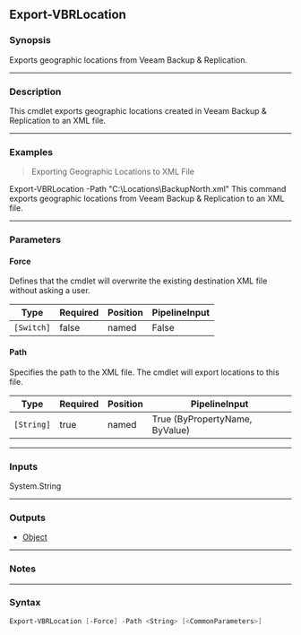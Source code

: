 Export-VBRLocation
------------------

### Synopsis
Exports geographic locations from Veeam Backup & Replication.

---

### Description

This cmdlet exports geographic locations created in Veeam Backup & Replication to an XML file.

---

### Examples
> Exporting Geographic Locations to XML File

Export-VBRLocation -Path "C:\Locations\BackupNorth.xml"
This command exports geographic locations from Veeam Backup & Replication to an XML file.

---

### Parameters
#### **Force**
Defines that the cmdlet will overwrite the existing destination XML file without asking a user.

|Type      |Required|Position|PipelineInput|
|----------|--------|--------|-------------|
|`[Switch]`|false   |named   |False        |

#### **Path**
Specifies the path to the XML file. The cmdlet will export locations to this file.

|Type      |Required|Position|PipelineInput                 |
|----------|--------|--------|------------------------------|
|`[String]`|true    |named   |True (ByPropertyName, ByValue)|

---

### Inputs
System.String

---

### Outputs
* [Object](https://learn.microsoft.com/en-us/dotnet/api/System.Object)

---

### Notes

---

### Syntax
```PowerShell
Export-VBRLocation [-Force] -Path <String> [<CommonParameters>]
```
